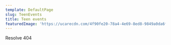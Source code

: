 ```yaml
---
template: DefaultPage
slug: TeenEvents
title: Teen events
featuredImage: 'https://ucarecdn.com/4f90fe20-78a4-4e69-8ed8-9849a0da6fe1/'
---
```

Resolve 404
